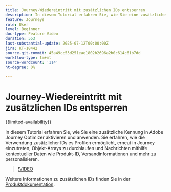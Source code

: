 ```yaml
---
title: Journey-Wiedereintritt mit zusätzlichen IDs entsperren
description: In diesem Tutorial erfahren Sie, wie Sie eine zusätzliche Kennung in Adobe Journey Optimizer aktivieren und anwenden. Sie erfahren, wie die Verwendung zusätzlicher IDs es Profilen ermöglicht, erneut in Journey einzutreten, Objekt-Arrays zu durchlaufen und Nachrichten mithilfe kontextueller Daten wie Produkt-ID, Versandinformationen und mehr zu personalisieren.
feature: Journeys
role: User
level: Beginner
doc-type: Feature Video
duration: 553
last-substantial-update: 2025-07-12T00:00:00Z
jira: KT-18442
source-git-commit: 45a49cc53d251eae1802b2696a2b0c614c61b7dd
workflow-type: tm+mt
source-wordcount: '114'
ht-degree: 0%

---
```



# Journey-Wiedereintritt mit zusätzlichen IDs entsperren

{{limited-availability}}

In diesem Tutorial erfahren Sie, wie Sie eine zusätzliche Kennung in Adobe Journey Optimizer aktivieren und anwenden. Sie erfahren, wie die Verwendung zusätzlicher IDs es Profilen ermöglicht, erneut in Journey einzutreten, Objekt-Arrays zu durchlaufen und Nachrichten mithilfe kontextueller Daten wie Produkt-ID, Versandinformationen und mehr zu personalisieren.

>[!VIDEO](https://video.tv.adobe.com/v/3464792/?learn=on&enablevpops)

Weitere Informationen zu zusätzlichen IDs finden Sie in der [Produktdokumentation](https://experienceleague.adobe.com/en/docs/journey-optimizer/using/orchestrate-journeys/manage-journey/supplemental-identifier).
